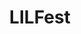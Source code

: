 ---
layout: project
title:  "LILFest"
categories: projects
slug: lilfest
order: 2
description: >-
    <p>Art direction and design to make a work retreat a little more special.</p>
    <p>This is a collaboration with LIL's <a href="https://twitter.com/clare__stanton">Clare Stanton</a>.</p>
tags: ["design"]

images_desc: [
    {image: "lilfest/notebooks.jpg", desc: "Notebooks for attendees made out of office supplies"},
    {image: "lilfest/rubber-bands.jpg", desc: "Notebooks bound using rubber bands found in the office"},
    {image: "lilfest/take-one.jpg", desc: ""},
    {image: "lilfest/agenda-map.jpg", desc: "The color printer was being used, so, b/w printing + highlighters, it is!"},
    {image: "lilfest/buttons.jpg", desc: ""},
]
---